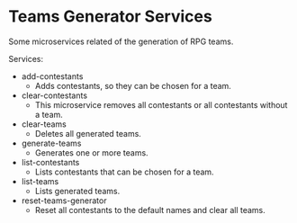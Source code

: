 Teams Generator Services
=======================================

Some microservices related of the generation of RPG teams.

Services:
* add-contestants
  * Adds contestants, so they can be chosen for a team.
* clear-contestants
  * This microservice removes all contestants or all contestants without a team.
* clear-teams
  * Deletes all generated teams.
* generate-teams
  * Generates one or more teams.
* list-contestants
  * Lists contestants that can be chosen for a team.
* list-teams
  * Lists generated teams.
* reset-teams-generator
  * Reset all contestants to the default names and clear all teams.
